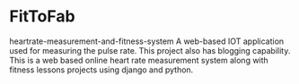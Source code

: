 # FitToFab
heartrate-measurement-and-fitness-system
A web-based IOT application used for measuring the pulse rate. This project also has blogging capability.
This is a web based online heart rate measurement system along with fitness lessons projects using django and python.
